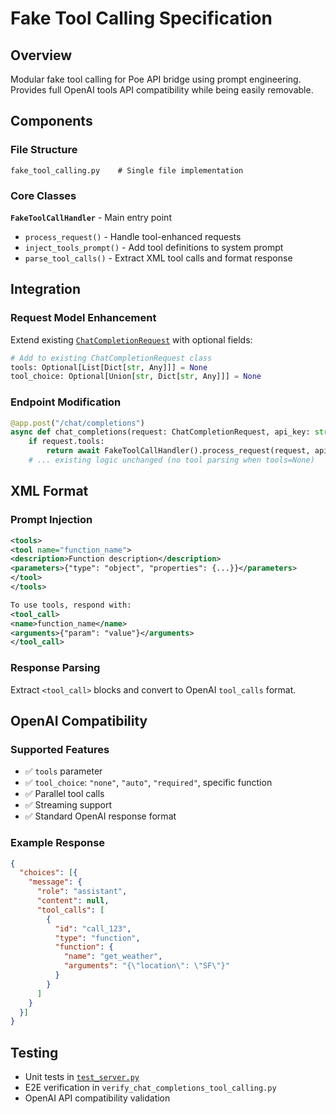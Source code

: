 # Fake Tool Calling Specification

## Overview
Modular fake tool calling for Poe API bridge using prompt engineering. Provides full OpenAI tools API compatibility while being easily removable.

## Components

### File Structure
```
fake_tool_calling.py    # Single file implementation
```

### Core Classes

**`FakeToolCallHandler`** - Main entry point
- `process_request()` - Handle tool-enhanced requests
- `inject_tools_prompt()` - Add tool definitions to system prompt
- `parse_tool_calls()` - Extract XML tool calls and format response

## Integration

### Request Model Enhancement
Extend existing [`ChatCompletionRequest`](../server.py:68) with optional fields:
```python
# Add to existing ChatCompletionRequest class
tools: Optional[List[Dict[str, Any]]] = None
tool_choice: Optional[Union[str, Dict[str, Any]]] = None
```

### Endpoint Modification
```python
@app.post("/chat/completions")
async def chat_completions(request: ChatCompletionRequest, api_key: str):
    if request.tools:
        return await FakeToolCallHandler().process_request(request, api_key)
    # ... existing logic unchanged (no tool parsing when tools=None)
```

## XML Format

### Prompt Injection
```xml
<tools>
<tool name="function_name">
<description>Function description</description>
<parameters>{"type": "object", "properties": {...}}</parameters>
</tool>
</tools>

To use tools, respond with:
<tool_call>
<name>function_name</name>
<arguments>{"param": "value"}</arguments>
</tool_call>
```

### Response Parsing
Extract `<tool_call>` blocks and convert to OpenAI `tool_calls` format.

## OpenAI Compatibility

### Supported Features
- ✅ `tools` parameter
- ✅ `tool_choice`: `"none"`, `"auto"`, `"required"`, specific function
- ✅ Parallel tool calls
- ✅ Streaming support
- ✅ Standard OpenAI response format

### Example Response
```json
{
  "choices": [{
    "message": {
      "role": "assistant",
      "content": null,
      "tool_calls": [
        {
          "id": "call_123",
          "type": "function",
          "function": {
            "name": "get_weather",
            "arguments": "{\"location\": \"SF\"}"
          }
        }
      ]
    }
  }]
}
```

## Testing
- Unit tests in [`test_server.py`](../test_server.py)
- E2E verification in `verify_chat_completions_tool_calling.py`
- OpenAI API compatibility validation